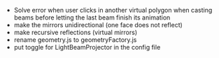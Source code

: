 - Solve error when user clicks in another virtual polygon when casting beams before letting the last beam finish its animation
- make the mirrors unidirectional (one face does not reflect)
- make recursive reflections (virtual mirrors)
- rename geometry.js to geometryFactory.js
- put toggle for LightBeamProjector in the config file